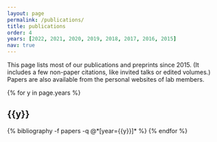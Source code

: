 ```yaml
---
layout: page
permalink: /publications/
title: publications
order: 4
years: [2022, 2021, 2020, 2019, 2018, 2017, 2016, 2015]
nav: true
---
```


<div class="publications">

<p>This page lists most of our publications and preprints since 2015. (It includes a few non-paper citations, like invited talks or edited volumes.) Papers are also available from the personal websites of lab members.
</p>

{% for y in page.years %}
  <h2 class="year">{{y}}</h2>
  {% bibliography -f papers -q @*[year={{y}}]* %}
{% endfor %}

</div>
